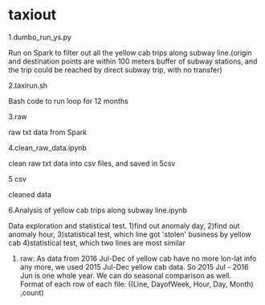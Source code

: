 # taxiout
1.dumbo_run_ys.py

Run on Spark to filter out all the yellow cab trips along subway line.(origin and destination points are within 100 meters buffer of subway stations, and the trip could be reached by direct subway trip, with no transfer)

2.taxirun.sh

Bash code to run loop for 12 months

3.raw

raw txt data from Spark

4.clean_raw_data.ipynb

clean raw txt data into csv files, and saved in 5csv

5 csv

cleaned data

6.Analysis of yellow cab trips along subway line.ipynb

Data exploration and statistical test. 
1)find out anomaly day,
2)find out anomaly hour,
3)statistical test, which line got 'stolen' business by yellow cab
4)statistical test, which two lines are most similar

1. raw:
As data from 2016 Jul-Dec of yellow cab have no more lon-lat info any more, we used 2015 Jul-Dec yellow cab data. So 2015 Jul - 2016 Jun is one whole year. We can do seasonal comparison as well.<br>
Format of each row of each file: ((Line, DayofWeek, Hour, Day, Month) ,count)
